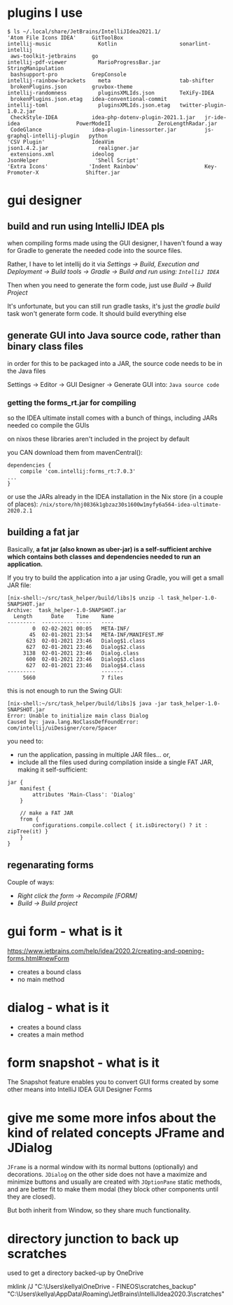 # plugins I use

	$ ls ~/.local/share/JetBrains/IntelliJIdea2021.1/
	'Atom File Icons IDEA'     GitToolBox                          intellij-music               Kotlin                    sonarlint-intellij
	 aws-toolkit-jetbrains     go                                  intellij-pdf-viewer          MarioProgressBar.jar      StringManipulation
	 bashsupport-pro           GrepConsole                         intellij-rainbow-brackets    meta                      tab-shifter
	 brokenPlugins.json        gruvbox-theme                       intellij-randomness          pluginsXMLIds.json        TeXiFy-IDEA
	 brokenPlugins.json.etag   idea-conventional-commit            intellij-toml                pluginsXMLIds.json.etag   twitter-plugin-1.0.2.jar
	 CheckStyle-IDEA           idea-php-dotenv-plugin-2021.1.jar   jr-ide-idea                  PowerModeII               ZeroLengthRadar.jar
	 CodeGlance                idea-plugin-linessorter.jar         js-graphql-intellij-plugin   python
	'CSV Plugin'               IdeaVim                             json1.4.2.jar                realigner.jar
	 extensions.xml            ideolog                             JsonHelper                  'Shell Script'
	'Extra Icons'             'Indent Rainbow'                     Key-Promoter-X               Shifter.jar

# gui designer
## build and run using IntelliJ IDEA pls
when compiling forms made using the GUI designer, I haven't found a way for Gradle to generate the needed code into the source files.

Rather, I have to let intellij do it via _Settings -> Build, Execution and Deployment -> Build tools -> Gradle -> Build and run using: `IntelliJ IDEA`_

Then when you need to generate the form code, just use _Build -> Build Project_

It's unfortunate, but you can still run gradle tasks, it's just the _gradle build_ task won't generate form code. It should build everything else

## generate GUI into Java source code, rather than binary class files
in order for this to be packaged into a JAR, the source code needs to be in the Java files

Settings -> Editor -> GUI Designer -> Generate GUI into: `Java source code`

### getting the forms_rt.jar for compiling

so the IDEA ultimate install comes with a bunch of things, including JARs needed co compile the GUIs

on nixos these libraries aren't included in the project by default

you CAN download them from mavenCentral():
```
dependencies {
    compile 'com.intellij:forms_rt:7.0.3'
...
}
```

or use the JARs already in the IDEA installation in the Nix store (in a couple of places):
`/nix/store/hhj0836k1gbzaz30s1600w1myfy6a564-idea-ultimate-2020.2.1`


## building a fat jar

Basically, **a fat jar (also known as uber-jar) is a self-sufficient archive which contains both classes and dependencies needed to run an application.**

If you try to build the application into a jar using Gradle, you will get a small JAR file:

```
[nix-shell:~/src/task_helper/build/libs]$ unzip -l task_helper-1.0-SNAPSHOT.jar 
Archive:  task_helper-1.0-SNAPSHOT.jar
  Length      Date    Time    Name
---------  ---------- -----   ----
        0  02-02-2021 00:05   META-INF/
       45  02-01-2021 23:54   META-INF/MANIFEST.MF
      623  02-01-2021 23:46   Dialog$1.class
      627  02-01-2021 23:46   Dialog$2.class
     3138  02-01-2021 23:46   Dialog.class
      600  02-01-2021 23:46   Dialog$3.class
      627  02-01-2021 23:46   Dialog$4.class
---------                     -------
     5660                     7 files

```

this is not enough to run the Swing GUI:

```
[nix-shell:~/src/task_helper/build/libs]$ java -jar task_helper-1.0-SNAPSHOT.jar 
Error: Unable to initialize main class Dialog
Caused by: java.lang.NoClassDefFoundError: com/intellij/uiDesigner/core/Spacer
```

you need to:
- run the application, passing in multiple JAR files... or,
- include all the files used during compilation inside a single FAT JAR, making it self-sufficient:

```
jar {
    manifest {
        attributes 'Main-Class': 'Dialog'
    }
    
	// make a FAT JAR
    from {
        configurations.compile.collect { it.isDirectory() ? it : zipTree(it) }
    }
}
```

## regenarating forms

Couple of ways:
- _Right click the form -> Recompile [FORM]_
- _Build -> Build project_





# gui form - what is it

https://www.jetbrains.com/help/idea/2020.2/creating-and-opening-forms.html#newForm

- creates a bound class
- no main method

# dialog - what is it

- creates a bound class
- creates a main method

# form snapshot - what is it

The Snapshot feature enables you to convert GUI forms created by some other means into IntelliJ IDEA GUI Designer Forms

# give me some more infos about the kind of related concepts JFrame and JDialog

`JFrame` is a normal window with its normal buttons (optionally) and decorations. `JDialog` on the other side does not have a maximize and minimize buttons and usually are created with `JOptionPane` static methods, and are better fit to make them modal (they block other components until they are closed).

But both inherit from Window, so they share much functionality.

# directory junction to back up scratches

used to get a directory backed-up by OneDrive

mklink /J "C:\\Users\\kellya\\OneDrive - FINEOS\\scratches\_backup" "C:\\Users\\kellya\\AppData\\Roaming\\JetBrains\\IntelliJIdea2020.3\\scratches"